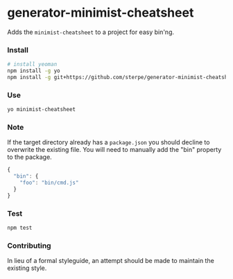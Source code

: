 # generator-minimist-cheatsheet

Adds the `minimist-cheatsheet` to a project for easy bin'ng.

### Install
```bash
# install yeoman
npm install -g yo
npm install -g git+https://github.com/sterpe/generator-minimist-cheatsheet.git
```

### Use
```bash
yo minimist-cheatsheet
```

### Note
If the target directory already has a `package.json` you should decline to overwrite the 
existing file.  You will need to manually add the "bin" property to the package.

```javascript
{
  "bin": {
    "foo": "bin/cmd.js"
  }
}
```

### Test
```bash
npm test
```

### Contributing
In lieu of a formal styleguide, an attempt should be made to maintain the existing style.
